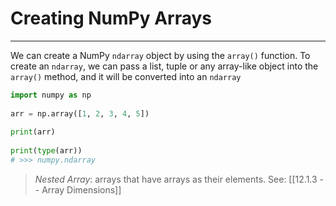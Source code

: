 # Creating NumPy Arrays
---
We can create a NumPy `ndarray` object by using the `array()` function.
To create an `ndarray`, we can pass a list, tuple or any array-like object into the `array()` method, and it will be converted into an `ndarray`
```py
import numpy as np  
  
arr = np.array([1, 2, 3, 4, 5])  
  
print(arr)  
  
print(type(arr))
# >>> numpy.ndarray
```

> *Nested Array*: arrays that have arrays as their elements.
See: [[12.1.3 -- Array Dimensions]]
